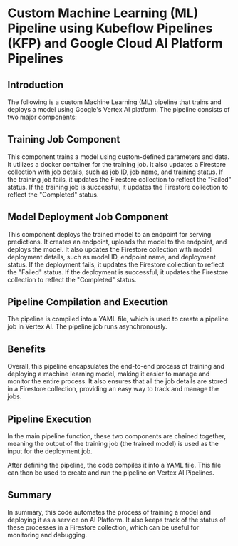 # Custom Machine Learning (ML) Pipeline using Kubeflow Pipelines (KFP) and Google Cloud AI Platform Pipelines

## Introduction
The following is a custom Machine Learning (ML) pipeline that trains and deploys a model using Google's Vertex AI platform. The pipeline consists of two major components:

## Training Job Component
This component trains a model using custom-defined parameters and data. It utilizes a docker container for the training job. It also updates a Firestore collection with job details, such as job ID, job name, and training status. If the training job fails, it updates the Firestore collection to reflect the "Failed" status. If the training job is successful, it updates the Firestore collection to reflect the "Completed" status.

## Model Deployment Job Component
This component deploys the trained model to an endpoint for serving predictions. It creates an endpoint, uploads the model to the endpoint, and deploys the model. It also updates the Firestore collection with model deployment details, such as model ID, endpoint name, and deployment status. If the deployment fails, it updates the Firestore collection to reflect the "Failed" status. If the deployment is successful, it updates the Firestore collection to reflect the "Completed" status.

## Pipeline Compilation and Execution
The pipeline is compiled into a YAML file, which is used to create a pipeline job in Vertex AI. The pipeline job runs asynchronously.

## Benefits
Overall, this pipeline encapsulates the end-to-end process of training and deploying a machine learning model, making it easier to manage and monitor the entire process. It also ensures that all the job details are stored in a Firestore collection, providing an easy way to track and manage the jobs.

## Pipeline Execution
In the main pipeline function, these two components are chained together, meaning the output of the training job (the trained model) is used as the input for the deployment job.

After defining the pipeline, the code compiles it into a YAML file. This file can then be used to create and run the pipeline on Vertex AI Pipelines.

## Summary
In summary, this code automates the process of training a model and deploying it as a service on AI Platform. It also keeps track of the status of these processes in a Firestore collection, which can be useful for monitoring and debugging.